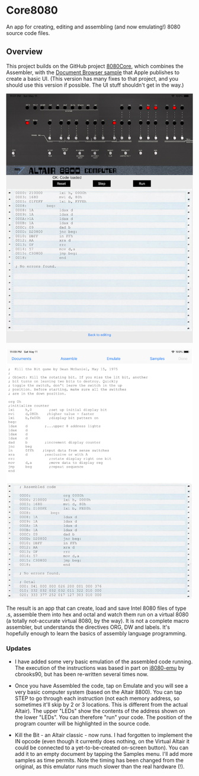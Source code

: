 # Core8080

An app for creating, editing and assembling (and now emulating!) 8080 source code files.

## Overview

This project builds on the GitHub project [8080Core](https://github.com/GrantMeStrength/core8080), which combines the Assembler, with the [Document Browser sample](https://developer.apple.com/documentation/uikit/view_controllers/building_a_document_browser-based_app) that Apple publishes to create a basic UI. (This version has many fixes to that project, and you should use this version if possible. The UI stuff shouldn't get in the way.)

![The emulator running](https://raw.githubusercontent.com/GrantMeStrength/Core8080Manager/master/Document%20Browser/screenshots/sim1.png)

![Source code editing and assembled](https://raw.githubusercontent.com/GrantMeStrength/Core8080Manager/master/Document%20Browser/screenshots/sim2.png)

The result is an app that can create, load and save Intel 8080 files of type .s, assemble them into hex and octal and watch them run on a virtual 8080 (a totally not-accurate virtual 8080, by the way). It is not a complete macro assembler, but understands the directives ORG, DW and labels. It's hopefully enough to learn the basics of assembly language programming.

### Updates

* I have added some very basic emulation of the assembled code running. The execution of the instructions was based in part on [i8080-emu](https://github.com/cbrooks90/i8080-emu) by cbrooks90, but has been re-written several times now.

* Once you have Assembled the code, tap on Emulate and you will see a very basic computer system (based on the Altair 8800). You can tap STEP to go through each instruction (not each memory address, so sometimes it'll skip by 2 or 3 locations. This is different from the actual Altair). The upper "LEDs" show the contents of the address shown on the lower "LEDs". You can therefore "run" your code. The position of the program counter will be highlighted in the source code.

* Kill the Bit - an Altair classic - now runs. I had forgotten to implement the IN opcode (even though it currently does nothing, on the Virtual Altair it could be connected to a yet-to-be-created on-screen button). You can add it to an empty document by tapping the Samples menu. I'll add more samples as time permits. Note the timing has been changed from the original, as this emulator runs much slower than the real hardware (!).

